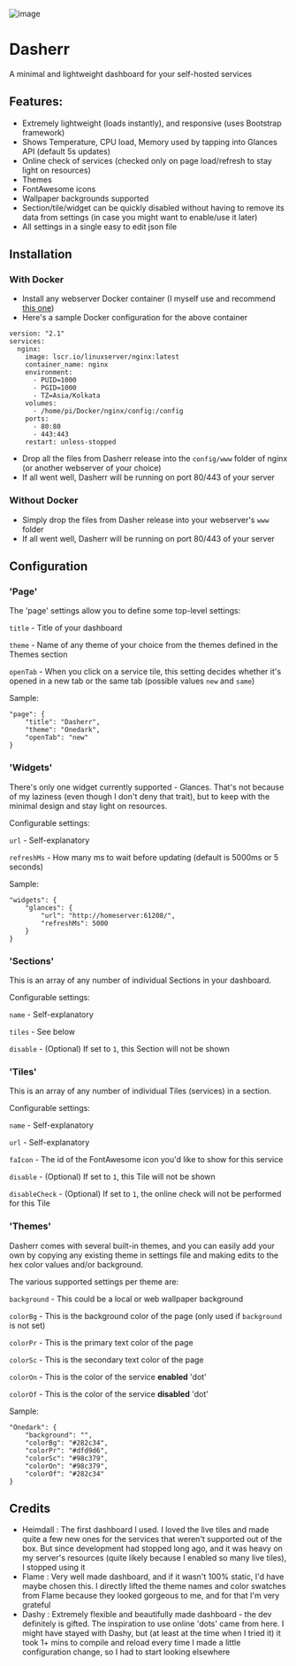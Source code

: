 ![image](https://user-images.githubusercontent.com/5120628/199825180-c7130c78-2e36-475b-a2d7-7c04c71ed513.png)

# Dasherr
A minimal and lightweight dashboard for your self-hosted services

## Features:
- Extremely lightweight (loads instantly), and responsive (uses Bootstrap framework)
- Shows Temperature, CPU load, Memory used by tapping into Glances API (default 5s updates)
- Online check of services (checked only on page load/refresh to stay light on resources)
- Themes
- FontAwesome icons
- Wallpaper backgrounds supported
- Section/tile/widget can be quickly disabled without having to remove its data from settings (in case you might want to enable/use it later)
- All settings in a single easy to edit json file

## Installation
### With Docker
- Install any webserver Docker container (I myself use and recommend [this one](https://hub.docker.com/r/linuxserver/nginx))
- Here's a sample Docker configuration for the above container
```
version: "2.1"
services:
  nginx:
    image: lscr.io/linuxserver/nginx:latest
    container_name: nginx
    environment:
      - PUID=1000
      - PGID=1000
      - TZ=Asia/Kolkata
    volumes:
      - /home/pi/Docker/nginx/config:/config
    ports:
      - 80:80
      - 443:443
    restart: unless-stopped
```
- Drop all the files from Dasherr release into the `config/www` folder of nginx (or another webserver of your choice)
- If all went well, Dasherr will be running on port 80/443 of your server

### Without Docker
- Simply drop the files from Dasher release into your webserver's `www` folder
- If all went well, Dasherr will be running on port 80/443 of your server

## Configuration

### 'Page' 
The 'page' settings allow you to define some top-level settings:

`title` - Title of your dashboard

`theme` - Name of any theme of your choice from the themes defined in the Themes section

`openTab` - When you click on a service tile, this setting decides whether it's opened in a new tab or the same tab (possible values `new` and `same`)

Sample:
```
"page": {
	"title": "Dasherr",
	"theme": "Onedark",
	"openTab": "new"
}
```

### 'Widgets'
There's only one widget currently supported - Glances. That's not because of my laziness (even though I don't deny that trait), but to keep with the minimal design and stay light on resources.

Configurable settings:

`url` - Self-explanatory

`refreshMs` - How many ms to wait before updating (default is 5000ms or 5 seconds)

Sample:
```
"widgets": {
	"glances": {
		"url": "http://homeserver:61208/",
		"refreshMs": 5000
	}
}
```

### 'Sections'
This is an array of any number of individual Sections in your dashboard.

Configurable settings:

`name` - Self-explanatory

`tiles` - See below

`disable` - (Optional) If set to `1`, this Section will not be shown

### 'Tiles'
This is an array of any number of individual Tiles (services) in a section.

Configurable settings:

`name` - Self-explanatory

`url` - Self-explanatory

`faIcon` - The id of the FontAwesome icon you'd like to show for this service

`disable` - (Optional) If set to `1`, this Tile will not be shown

`disableCheck` - (Optional) If set to `1`, the online check will not be performed for this Tile

### 'Themes'
Dasherr comes with several built-in themes, and you can easily add your own by copying any existing theme in settings file and making edits to the hex color values and/or background.

The various supported settings per theme are:

`background` - This could be a local or web wallpaper background

`colorBg` - This is the background color of the page (only used if `background` is not set)

`colorPr` - This is the primary text color of the page

`colorSc` - This is the secondary text color of the page

`colorOn` - This is the color of the service **enabled** 'dot'

`colorOf` - This is the color of the service **disabled** 'dot'

Sample:
```
"Onedark": {
	"background": "",
	"colorBg": "#282c34",
	"colorPr": "#dfd9d6",
	"colorSc": "#98c379",
	"colorOn": "#98c379",
	"colorOf": "#282c34"
}
``` 

## Credits
- Heimdall : The first dashboard I used. I loved the live tiles and made quite a few new ones for the services that weren't supported out of the box. But since development had stopped long ago, and it was heavy on my server's resources (quite likely because I enabled so many live tiles), I stopped using it
- Flame : Very well made dashboard, and if it wasn't 100% static, I'd have maybe chosen this. I directly lifted the theme names and color swatches from Flame because they looked gorgeous to me, and for that I'm very grateful
- Dashy : Extremely flexible and beautifully made dashboard - the dev definitely is gifted. The inspiration to use online 'dots' came from here. I might have stayed with Dashy, but (at least at the time when I tried it) it took 1+ mins to compile and reload every time I made a little configuration change, so I had to start looking elsewhere
